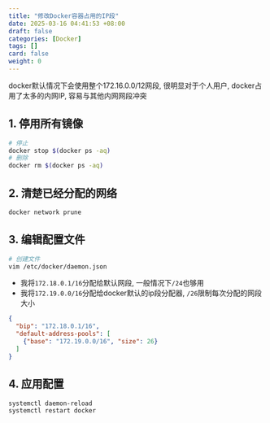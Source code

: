 ```yaml
---
title: "修改Docker容器占用的IP段"
date: 2025-03-16 04:41:53 +08:00
draft: false
categories: [Docker]
tags: []
card: false
weight: 0
---
```


docker默认情况下会使用整个172.16.0.0/12网段, 很明显对于个人用户, docker占用了太多的内网IP, 容易与其他内网网段冲突

## 1. 停用所有镜像

```bash
# 停止
docker stop $(docker ps -aq)
# 删除
docker rm $(docker ps -aq)
```

## 2. 清楚已经分配的网络

```bash
docker network prune
```

## 3. 编辑配置文件

```bash
# 创建文件
vim /etc/docker/daemon.json
```

- 我将`172.18.0.1/16`分配给默认网段, 一般情况下`/24`也够用
- 我将`172.19.0.0/16`分配给docker默认的ip段分配器, `/26`限制每次分配的网段大小

```json
{
  "bip": "172.18.0.1/16",
  "default-address-pools": [
    {"base": "172.19.0.0/16", "size": 26}
  ]
}
```

## 4. 应用配置

```bash
systemctl daemon-reload
systemctl restart docker
```